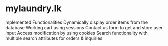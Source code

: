 # mylaundry.lk
mplemented Functionalities 
Dynamically display order items from the database 
Working cart using sessions 
Contact us form to get and store user input
Access modification by using cookies 
Search functionality with multiple search attributes for orders & inquiries
